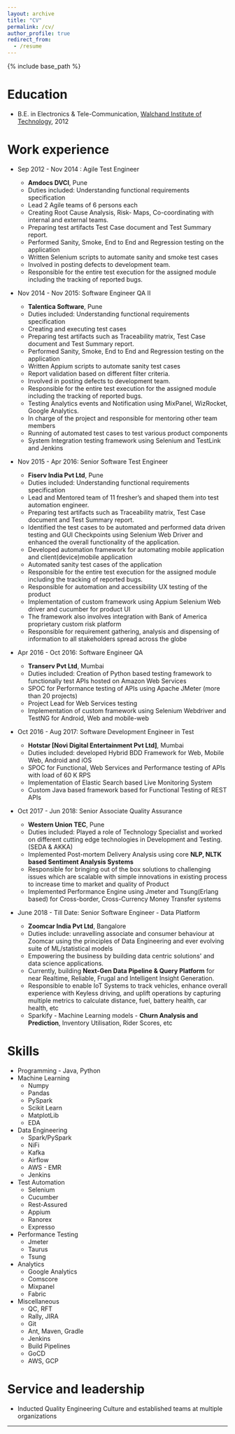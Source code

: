 ```yaml
---
layout: archive
title: "CV"
permalink: /cv/
author_profile: true
redirect_from:
  - /resume
---
```


{% include base_path %}

Education
======
* B.E. in Electronics & Tele-Communication, [Walchand Institute of Technology](http://www.witsolapur.org/), 2012

Work experience
======
*  Sep 2012 - Nov 2014 : Agile Test Engineer
    * **Amdocs DVCI**, Pune
    * Duties included: Understanding functional requirements specification
    * Lead 2 Agile teams of 6 persons each
    * Creating Root Cause Analysis, Risk- Maps, Co-coordinating with internal and external teams.
    * Preparing test artifacts Test Case document and Test Summary report.
    * Performed Sanity, Smoke, End to End and Regression testing on the application
    * Written Selenium scripts to automate sanity and smoke test cases
    * Involved in posting defects to development team.
    * Responsible for the entire test execution for the assigned module including the tracking of reported bugs.

* Nov 2014 - Nov 2015: Software Engineer QA II
  * **Talentica Software**, Pune
  * Duties included: Understanding functional requirements specification
  * Creating and executing test cases
  *	Preparing test artifacts such as Traceability matrix, Test Case document and Test Summary report.
  * Performed Sanity, Smoke, End to End and Regression testing on the application
  * Written Appium scripts to automate sanity test cases
  * Report validation based on different filter criteria.
  * Involved in posting defects to development team.
  * Responsible for the entire test execution for the assigned module including the tracking of reported bugs.
  * Testing Analytics events and Notification using MixPanel, WizRocket, Google Analytics.
  * In charge of the project and responsible for mentoring other team members
  * Running of automated test cases to test various product components
  * System Integration testing framework using Selenium and TestLink and Jenkins 
                     
  
* Nov 2015 - Apr 2016: Senior Software Test Engineer
  * **Fiserv India Pvt Ltd**, Pune
  * Duties included: Understanding functional requirements specification
  * Lead and Mentored team of 11 fresher’s and shaped them into test automation engineer.
  *  Preparing test artifacts such as Traceability matrix, Test Case document and Test Summary report.
  * Identified the test cases to be automated and performed data driven testing and GUI Checkpoints using Selenium Web Driver and enhanced the overall functionality of the application.
  * Developed automation framework for automating mobile application and client(device)mobile application
  * Automated sanity test cases of the application
  * Responsible for the entire test execution for the assigned module including the tracking of reported bugs.                
  * Responsible for automation and accessibility UX testing of the product
  * Implementation of custom framework using Appium Selenium Web driver and cucumber for product UI
  * The framework also involves integration with Bank of America proprietary custom risk platform 
  * Responsible for requirement gathering, analysis and dispensing of information to all stakeholders spread across the globe
  
* Apr 2016 - Oct 2016: Software Engineer QA
  * **Transerv Pvt Ltd**, Mumbai
  * Duties included: Creation of Python based testing framework to functionally test APIs hosted on Amazon Web Services
  * SPOC for Performance testing of APIs using Apache JMeter (more than 20 projects)
  * Project Lead for Web Services testing
  * Implementation of custom framework using Selenium Webdriver and TestNG for Android, Web and mobile-web
  
* Oct 2016 - Aug 2017: Software Development Engineer in Test 
  * **Hotstar [Novi Digital Entertainment Pvt Ltd]**, Mumbai
  * Duties included: developed Hybrid BDD Framework for Web, Mobile Web, Android and iOS
  * SPOC for Functional, Web Services and Performance testing of APIs with load of 60 K RPS
  * Implementation of Elastic Search based Live Monitoring System
  * Custom Java based framework based for Functional Testing of REST APIs

* Oct 2017 - Jun 2018: Senior Associate Quality Assurance  
  * **Western Union TEC**, Pune
  * Duties included: Played a role of Technology Specialist and worked on different cutting edge technologies in Development and Testing. (SEDA & AKKA)
  * Implemented Post-mortem Delivery Analysis using core **NLP, NLTK based Sentiment Analysis Systems**
  * Responsible for bringing out of the box solutions to challenging issues which are scalable with simple innovations in existing process to increase time to market and quality of Product
  * Implemented Performance Engine using Jmeter and Tsung(Erlang based) for Cross-border, Cross-Currency Money Transfer systems

* June 2018 - Till Date: Senior Software Engineer - Data Platform 
  * **Zoomcar India Pvt Ltd**, Bangalore
  * Duties include: unravelling associate and consumer behaviour at Zoomcar using the principles of Data Engineering and ever evolving suite of ML/statistical models
  * Empowering the business by building data centric solutions' and data science applications.
  * Currently, building **Next-Gen Data Pipeline & Query Platform** for near Realtime, Reliable, Frugal and Intelligent Insight Generation.
  * Responsible to enable IoT Systems to track vehicles, enhance overall experience with Keyless driving, and uplift operations by capturing multiple metrics to calculate distance, fuel, battery health, car health, etc
  * Sparkify - Machine Learning models - **Churn Analysis and Prediction**, Inventory Utilisation, Rider Scores, etc
  
Skills
======
* Programming - Java, Python
* Machine Learning
  * Numpy
  * Pandas
  * PySpark
  * Scikit Learn
  * MatplotLib
  * EDA
* Data Engineering
  * Spark/PySpark
  * NiFi
  * Kafka
  * Airflow
  * AWS - EMR
  * Jenkins
* Test Automation
  * Selenium
  * Cucumber
  * Rest-Assured
  * Appium
  * Ranorex
  * Expresso
* Performance Testing
  * Jmeter
  * Taurus
  * Tsung
* Analytics
  * Google Analytics
  * Comscore
  * Mixpanel
  * Fabric 
* Miscellaneous
  * QC, RFT
  * Rally, JIRA
  * Git
  * Ant, Maven, Gradle
  * Jenkins
  * Build Pipelines
  * GoCD
  * AWS, GCP

Service and leadership
======
* Inducted Quality Engineering Culture and established teams at multiple organizations
---
